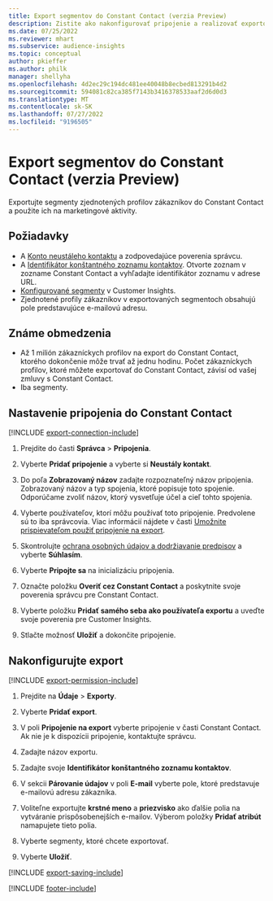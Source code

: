 ```yaml
---
title: Export segmentov do Constant Contact (verzia Preview)
description: Zistite ako nakonfigurovať pripojenie a realizovať exportovanie do Constant Contact.
ms.date: 07/25/2022
ms.reviewer: mhart
ms.subservice: audience-insights
ms.topic: conceptual
author: pkieffer
ms.author: philk
manager: shellyha
ms.openlocfilehash: 4d2ec29c194dc481ee40048b8ecbed813291b4d2
ms.sourcegitcommit: 594081c82ca385f7143b3416378533aaf2d6d0d3
ms.translationtype: MT
ms.contentlocale: sk-SK
ms.lasthandoff: 07/27/2022
ms.locfileid: "9196505"
---
```

# <a name="export-segments-to-constant-contact-preview"></a>Export segmentov do Constant Contact (verzia Preview)

Exportujte segmenty zjednotených profilov zákazníkov do Constant Contact a použite ich na marketingové aktivity.

## <a name="prerequisites"></a>Požiadavky

- A [Konto neustáleho kontaktu](https://www.constantcontact.com/account-home) a zodpovedajúce poverenia správcu.
- A [Identifikátor konštantného zoznamu kontaktov](https://app.constantcontact.com/pages/contacts/ui#lists). Otvorte zoznam v zozname Constant Contact a vyhľadajte identifikátor zoznamu v adrese URL.
- [Konfigurované segmenty](segments.md) v Customer Insights.
- Zjednotené profily zákazníkov v exportovaných segmentoch obsahujú pole predstavujúce e-mailovú adresu.

## <a name="known-limitations"></a>Známe obmedzenia

- Až 1 milión zákazníckych profilov na export do Constant Contact, ktorého dokončenie môže trvať až jednu hodinu. Počet zákazníckych profilov, ktoré môžete exportovať do Constant Contact, závisí od vašej zmluvy s Constant Contact.
- Iba segmenty.

## <a name="set-up-connection-to-constant-contact"></a>Nastavenie pripojenia do Constant Contact

[!INCLUDE [export-connection-include](includes/export-connection-admn.md)]

1. Prejdite do časti **Správca** > **Pripojenia**.

1. Vyberte **Pridať pripojenie** a vyberte si **Neustály kontakt**.

1. Do poľa **Zobrazovaný názov** zadajte rozpoznateľný názov pripojenia. Zobrazovaný názov a typ spojenia, ktoré popisuje toto spojenie. Odporúčame zvoliť názov, ktorý vysvetľuje účel a cieľ tohto spojenia.

1. Vyberte používateľov, ktorí môžu používať toto pripojenie. Predvolene sú to iba správcovia. Viac informácií nájdete v časti [Umožnite prispievateľom použiť pripojenie na export](connections.md#allow-contributors-to-use-a-connection-for-exports).

1. Skontrolujte [ochrana osobných údajov a dodržiavanie predpisov](connections.md#data-privacy-and-compliance) a vyberte **Súhlasím**.

1. Vyberte **Pripojte sa** na inicializáciu pripojenia.

1. Označte položku **Overiť cez Constant Contact** a poskytnite svoje poverenia správcu pre Constant Contact.

1. Vyberte položku **Pridať samého seba ako používateľa exportu** a uveďte svoje poverenia pre Customer Insights.

1. Stlačte možnosť **Uložiť** a dokončite pripojenie.

## <a name="configure-an-export"></a>Nakonfigurujte export

[!INCLUDE [export-permission-include](includes/export-permission.md)]

1. Prejdite na **Údaje** > **Exporty**.

1. Vyberte **Pridať export**.

1. V poli **Pripojenie na export** vyberte pripojenie v časti Constant Contact. Ak nie je k dispozícii pripojenie, kontaktujte správcu.

1. Zadajte názov exportu.

1. Zadajte svoje **Identifikátor konštantného zoznamu kontaktov**.

1. V sekcii **Párovanie údajov** v poli **E-mail** vyberte pole, ktoré predstavuje e-mailovú adresu zákazníka.

1. Voliteľne exportujte **krstné meno** a **priezvisko** ako ďalšie polia na vytváranie prispôsobenejších e-mailov. Výberom položky **Pridať atribút** namapujete tieto polia.

1. Vyberte segmenty, ktoré chcete exportovať.

1. Vyberte **Uložiť**.

[!INCLUDE [export-saving-include](includes/export-saving.md)]

[!INCLUDE [footer-include](includes/footer-banner.md)]
